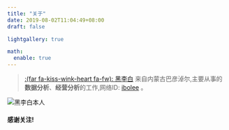 ```yaml
---
title: "关于"
date: 2019-08-02T11:04:49+08:00
draft: false

lightgallery: true

math:
  enable: true
---
```

> [:(far fa-kiss-wink-heart fa-fw): 黑李白](https://github.com/dillonzq/LoveIt) 来自内蒙古巴彦淖尔,主要从事的**数据分析**、**经营分析**的工作,网络ID: [ibolee](https://www.ibolee.com/) 。
> 
![黑李白本人](https://img.ibolee.com/git_blog/512-512.jpg)

#### 感谢关注!